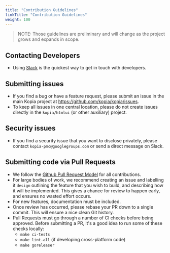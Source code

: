 ```yaml
---
title: "Contribution Guidelines"
linkTitle: "Contribution Guidelines"
weight: 100
---
```


> NOTE: Those guidelines are preliminary and will change as the project grows and expands in scope.

## Contacting Developers

* Using [Slack](https://slack.kopia.io) is the quickest way to get in touch with developers.

## Submitting issues

* If you find a bug or have a feature request, please submit an issue in the main Kopia project at https://github.com/kopia/kopia/issues.
* To keep all issues in one central location, please do not create issues directly in the `kopia/htmlui` (or other auxiliary) project.

## Security issues

* If you find a security issue that you want to disclose privately, please contact `kopia-pmc@googlegroups.com` or send a direct message on Slack.

## Submitting code via Pull Requests

* We follow the [Github Pull Request Model](https://help.github.com/en/articles/about-pull-requests) for all contributions.
* For large bodies of work, we recommend creating an issue and labelling it `design` outlining the feature that you wish to build, and describing how it will be implemented. This gives a chance for review to happen early, and ensures no wasted effort occurs.
* For new features, documentation must be included.
* Once review has occurred, please rebase your PR down to a single commit. This will ensure a nice clean Git history.
* Pull Requests must go through a number of CI checks before being approved. Before submitting a PR, it's a good idea to run some of these checks locally:
  - `make ci-tests`
  - `make lint-all` (if developing cross-platform code)
  - `make goreleaser`
